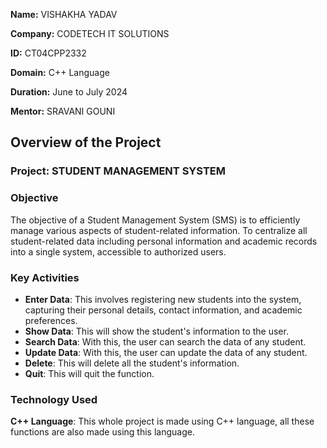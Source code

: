 **Name:** VISHAKHA YADAV

**Company:** CODETECH IT SOLUTIONS

**ID:** CT04CPP2332

**Domain:** C++ Language

**Duration:** June to July 2024

**Mentor:** SRAVANI GOUNI 


## Overview of the Project

### Project: STUDENT MANAGEMENT SYSTEM

### Objective
The objective of a Student Management System (SMS) is to efficiently manage various aspects of student-related information. To centralize all student-related data including personal information and academic records into a single system, accessible to authorized users.

### Key Activities
- **Enter Data**: This involves registering new students into the system, capturing their personal details, contact information, and academic preferences.
- **Show Data**: This will show the student's information to the user.
- **Search Data**: With this, the user can search the data of any student.
- **Update Data**: With this, the user can update the data of any student.
- **Delete**: This will delete all the student's information.
- **Quit**: This will quit the function.

### Technology Used
  **C++ Language**: This whole project is made using C++ language, all these functions are also made using this language.
  
